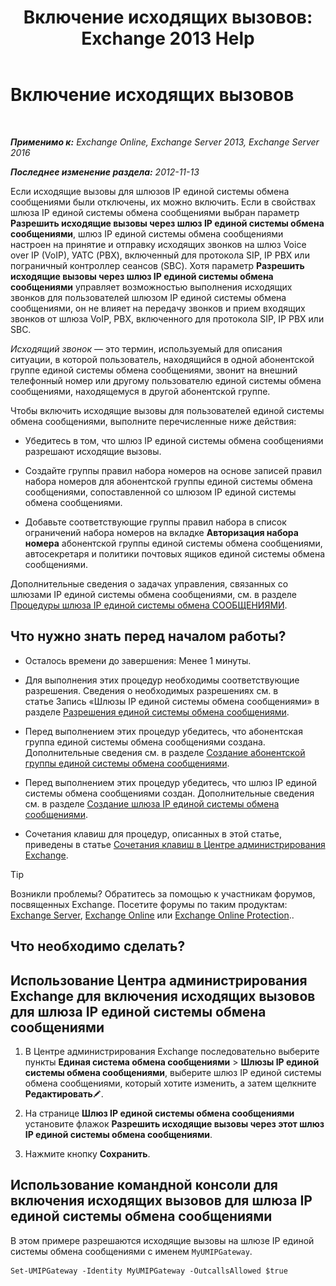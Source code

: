 ﻿---
title: 'Включение исходящих вызовов: Exchange 2013 Help'
TOCTitle: Включение исходящих вызовов
ms:assetid: c3ad8e53-d37e-499e-b1f1-defb0ba1bd12
ms:mtpsurl: https://technet.microsoft.com/ru-ru/library/JJ673562(v=EXCHG.150)
ms:contentKeyID: 50489118
ms.date: 04/30/2018
mtps_version: v=EXCHG.150
ms.translationtype: HT
---

# Включение исходящих вызовов

 

_**Применимо к:** Exchange Online, Exchange Server 2013, Exchange Server 2016_

_**Последнее изменение раздела:** 2012-11-13_

Если исходящие вызовы для шлюзов IP единой системы обмена сообщениями были отключены, их можно включить. Если в свойствах шлюза IP единой системы обмена сообщениями выбран параметр **Разрешить исходящие вызовы через шлюз IP единой системы обмена сообщениями**, шлюз IP единой системы обмена сообщениями настроен на принятие и отправку исходящих звонков на шлюз Voice over IP (VoIP), УАТС (PBX), включенный для протокола SIP, IP PBX или пограничный контроллер сеансов (SBC). Хотя параметр **Разрешить исходящие вызовы через шлюз IP единой системы обмена сообщениями** управляет возможностью выполнения исходящих звонков для пользователей шлюзом IP единой системы обмена сообщениями, он не влияет на передачу звонков и прием входящих звонков от шлюза VoIP, PBX, включенного для протокола SIP, IP PBX или SBC.

*Исходящий звонок* — это термин, используемый для описания ситуации, в которой пользователь, находящийся в одной абонентской группе единой системы обмена сообщениями, звонит на внешний телефонный номер или другому пользователю единой системы обмена сообщениями, находящемуся в другой абонентской группе.

Чтобы включить исходящие вызовы для пользователей единой системы обмена сообщениями, выполните перечисленные ниже действия:

  - Убедитесь в том, что шлюз IP единой системы обмена сообщениями разрешают исходящие вызовы.

  - Создайте группы правил набора номеров на основе записей правил набора номеров для абонентской группы единой системы обмена сообщениями, сопоставленной со шлюзом IP единой системы обмена сообщениями.

  - Добавьте соответствующие группы правил набора в список ограничений набора номеров на вкладке **Авторизация набора номера** абонентской группы единой системы обмена сообщениями, автосекретаря и политики почтовых ящиков единой системы обмена сообщениями.

Дополнительные сведения о задачах управления, связанных со шлюзами IP единой системы обмена сообщениями, см. в разделе [Процедуры шлюза IP единой системы обмена СООБЩЕНИЯМИ](https://docs.microsoft.com/ru-ru/exchange/voice-mail-unified-messaging/connect-voice-mail-system/um-ip-gateway-procedures).

## Что нужно знать перед началом работы?

  - Осталось времени до завершения: Менее 1 минуты.

  - Для выполнения этих процедур необходимы соответствующие разрешения. Сведения о необходимых разрешениях см. в статье Запись «Шлюзы IP единой системы обмена сообщениями» в разделе [Разрешения единой системы обмена сообщениями](unified-messaging-permissions-exchange-2013-help.md).

  - Перед выполнением этих процедур убедитесь, что абонентская группа единой системы обмена сообщениями создана. Дополнительные сведения см. в разделе [Создание абонентской группы единой системы обмена сообщениями](https://docs.microsoft.com/ru-ru/exchange/voice-mail-unified-messaging/connect-voice-mail-system/create-um-dial-plan).

  - Перед выполнением этих процедур убедитесь, что шлюз IP единой системы обмена сообщениями создан. Дополнительные сведения см. в разделе [Создание шлюза IP единой системы обмена сообщениями](https://docs.microsoft.com/ru-ru/exchange/voice-mail-unified-messaging/connect-voice-mail-system/create-um-ip-gateway).

  - Сочетания клавиш для процедур, описанных в этой статье, приведены в статье [Сочетания клавиш в Центре администрирования Exchange](keyboard-shortcuts-in-the-exchange-admin-center-exchange-online-protection-help.md).

> [!TIP]  
> Возникли проблемы? Обратитесь за помощью к участникам форумов, посвященных Exchange. Посетите форумы по таким продуктам: <a href="https://go.microsoft.com/fwlink/p/?linkid=60612">Exchange Server</a>, <a href="https://go.microsoft.com/fwlink/p/?linkid=267542">Exchange Online</a> или <a href="https://go.microsoft.com/fwlink/p/?linkid=285351">Exchange Online Protection</a>..


## Что необходимо сделать?

## Использование Центра администрирования Exchange для включения исходящих вызовов для шлюза IP единой системы обмена сообщениями

1.  В Центре администрирования Exchange последовательно выберите пункты **Единая система обмена сообщениями** \> **Шлюзы IP единой системы обмена сообщениями**, выберите шлюз IP единой системы обмена сообщениями, который хотите изменить, а затем щелкните **Редактировать**![Значок редактирования](images/Bb124582.6f53ccb2-1f13-4c02-bea0-30690e6ea71d(EXCHG.150).gif "Значок редактирования").

2.  На странице **Шлюз IP единой системы обмена сообщениями** установите флажок **Разрешить исходящие вызовы через этот шлюз IP единой системы обмена сообщениями**.

3.  Нажмите кнопку **Сохранить**.

## Использование командной консоли для включения исходящих вызовов для шлюза IP единой системы обмена сообщениями

В этом примере разрешаются исходящие вызовы на шлюзе IP единой системы обмена сообщениями с именем `MyUMIPGateway`.

    Set-UMIPGateway -Identity MyUMIPGateway -OutcallsAllowed $true

